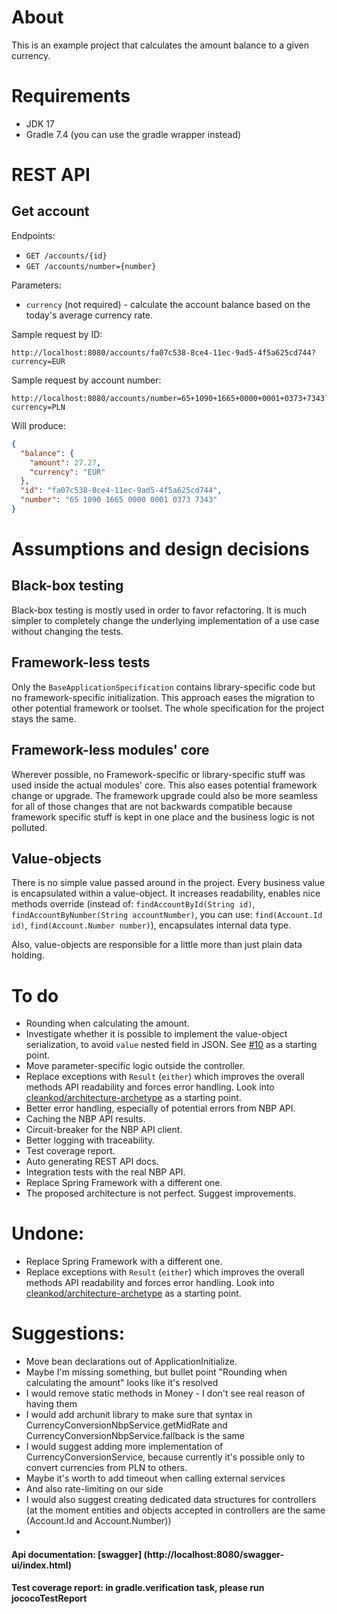 # About

This is an example project that calculates the amount balance to a given currency.

# Requirements

* JDK 17
* Gradle 7.4 (you can use the gradle wrapper instead)

# REST API

## Get account

Endpoints:

* `GET /accounts/{id}`
* `GET /accounts/number={number}`

Parameters:

* `currency` (not required) - calculate the account balance based on the today's average currency rate.

Sample request by ID:

```
http://localhost:8080/accounts/fa07c538-8ce4-11ec-9ad5-4f5a625cd744?currency=EUR
```

Sample request by account number:

```
http://localhost:8080/accounts/number=65+1090+1665+0000+0001+0373+7343?currency=PLN
```

Will produce:

```json
{
  "balance": {
    "amount": 27.27,
    "currency": "EUR"
  },
  "id": "fa07c538-8ce4-11ec-9ad5-4f5a625cd744",
  "number": "65 1090 1665 0000 0001 0373 7343"
}
```

# Assumptions and design decisions

## Black-box testing

Black-box testing is mostly used in order to favor refactoring. It is much simpler to completely change the underlying
implementation of a use case without changing the tests.

## Framework-less tests

Only the `BaseApplicationSpecification` contains library-specific code but no framework-specific initialization. This
approach eases the migration to other potential framework or toolset. The whole specification for the project stays the
same.

## Framework-less modules' core

Wherever possible, no Framework-specific or library-specific stuff was used inside the actual modules' core. This also
eases potential framework change or upgrade. The framework upgrade could also be more seamless for all of those changes
that are not backwards compatible because framework specific stuff is kept in one place and the business logic is not
polluted.

## Value-objects

There is no simple value passed around in the project. Every business value is encapsulated within a value-object. It
increases readability, enables nice methods override
(instead of: `findAccountById(String id)`, `findAccountByNumber(String accountNumber)`, you can
use: `find(Account.Id id)`, `find(Account.Number number)`), encapsulates internal data type.

Also, value-objects are responsible for a little more than just plain data holding.

# To do

* Rounding when calculating the amount.
* Investigate whether it is possible to implement the value-object serialization, to avoid `value` nested field in JSON.
  See [#10](https://github.com/cleankod/currency-rate-converter/pull/10) as a starting point.
* Move parameter-specific logic outside the controller.
* Replace exceptions with `Result` (`either`) which improves the overall methods API readability and forces error
  handling. Look into [cleankod/architecture-archetype](https://github.com/cleankod/architecture-archetype) as a
  starting point.
* Better error handling, especially of potential errors from NBP API.
* Caching the NBP API results.
* Circuit-breaker for the NBP API client.
* Better logging with traceability.
* Test coverage report.
* Auto generating REST API docs.
* Integration tests with the real NBP API.
* Replace Spring Framework with a different one.
* The proposed architecture is not perfect. Suggest improvements.

# Undone:

* Replace Spring Framework with a different one.
* Replace exceptions with `Result` (`either`) which improves the overall methods API readability and forces error
  handling. Look into [cleankod/architecture-archetype](https://github.com/cleankod/architecture-archetype) as a
  starting point.

# Suggestions:

* Move bean declarations out of ApplicationInitialize.
* Maybe I'm missing something, but bullet point "Rounding when calculating the amount" looks like it's resolved
* I would remove static methods in Money - I don't see real reason of having them
* I would add archunit library to make sure that syntax in CurrencyConversionNbpService.getMidRate and
  CurrencyConversionNbpService.fallback is the same
* I would suggest adding more implementation of CurrencyConversionService, because currently it's possible only to
  convert currencies from PLN to others.
* Maybe it's worth to add timeout when calling external services
* And also rate-limiting on our side
* I would also suggest creating dedicated data structures for controllers (at the moment entities and objects accepted
  in controllers are the same (Account.Id and Account.Number))
*

#### Api documentation: [swagger] (http://localhost:8080/swagger-ui/index.html)

#### Test coverage report: in gradle.verification task, please run jococoTestReport
